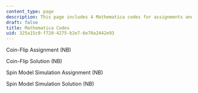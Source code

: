 ```yaml
---
content_type: page
description: This page includes 4 Mathematica codes for assignments and solutions.
draft: false
title: Mathematica Codes
uid: 325a15c0-f720-4275-b2e7-6e70a2442e93
---
```

Coin-Flip Assignment (NB)

Coin-Flip Solution (NB)

Spin Model Simulation Assignment (NB)

Spin Model Simulation Solution (NB)